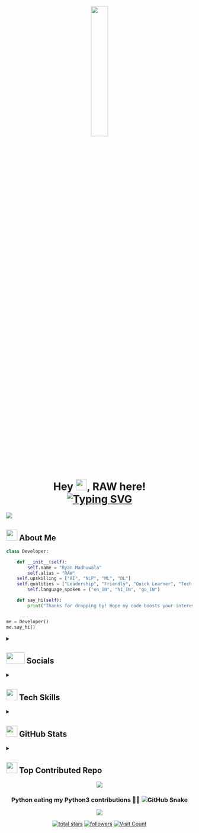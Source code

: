 <h1 align="center">
  <a href="#">
    <img width="30%" height="auto" src="https://github.com/RAW-si18/RAW-si18/blob/main/raw_glitch.gif" height="175px"/>
  </a><br><br><br>
  <h1 align="center">Hey <img src="https://github.com/RAW-si18/RAW-si18/blob/main/star.gif" width="30px" height="30px" />, RAW here!<br>
<a href="https://git.io/typing-svg"><img src="https://readme-typing-svg.demolab.com?font=Teko&size=30&pause=1000&color=F7F7F7&center=true&vCenter=true&random=false&width=435&lines=Passionate+Artificial+Intelligence+Engineer;Student+of+IIIT+Gwalior+CSE+2023-27" alt="Typing SVG" /></a>
</h1>

![](https://raw.githubusercontent.com/RAW-si18/github-stats/master/generated/overview.svg#gh-dark-mode-only)


<h2 ><img src="https://gist.githubusercontent.com/arunprakashpj/48aa20057048b46c6f9ba9d114a8b76f/raw/69a9d496f651091a509ea8d9913c4aef5c419afb/Hi.gif" width="30px" height="30px" /> About Me</h2>

```python
class Developer:

    def __init__(self):
        self.name = "Ryan Madhuwala"
        self.alias = "RAW"
	self.upskilling = ["AI", "NLP", "ML", "DL"]
	self.qualities = ["Leadership", "Friendly", "Quick Learner", "Tech Enthusiast"]
        self.language_spoken = ("en_IN", "hi_IN", "gu_IN")

    def say_hi(self):
        print("Thanks for dropping by! Hope my code boosts your interest levels! 👋")


me = Developer()
me.say_hi()
```


<details > 
  <summary><h2 ><img src="https://user-images.githubusercontent.com/74038190/214644145-264f4759-7633-441e-9d67-d8dda9d50d26.gif" width="50px" height="30px" />   Socials</h2></summary>
	
### Contact Me:
[![X](https://img.shields.io/badge/X-000000?style=for-the-badge&logo=x&logoColor=white)](https://x.com/RAWsi_18)
[![LinkedIn](https://img.shields.io/badge/LinkedIn-0077B5?style=for-the-badge&logo=linkedin&logoColor=white)](https://linkedin.com/in/ryanmadhuwala)
[![Instagram](https://img.shields.io/badge/Instagram-E4405F?style=for-the-badge&logo=instagram&logoColor=white)](https://instagram.com/raw_si18)
[![Discord](https://img.shields.io/badge/Discord-5865F2?style=for-the-badge&logo=discord&logoColor=white)](https://discordapp.com/users/raw_si)
[![Gmail](https://img.shields.io/badge/Gmail-D14836?style=for-the-badge&logo=gmail&logoColor=white)](mailto:intelligencecosmos@gmail.com)

### Coding Sites:
[![Kaggle](https://img.shields.io/badge/Kaggle-20BEFF?style=for-the-badge&logo=Kaggle&logoColor=white)](https://www.kaggle.com/rawsi18)
[![CodeForces](https://img.shields.io/badge/Codeforces-445f9d?style=for-the-badge&logo=Codeforces&logoColor=white)](https://codeforces.com/profile/RAW-si18)
[![Leetcode](https://img.shields.io/badge/-LeetCode-FFA116?style=for-the-badge&logo=LeetCode&logoColor=black)](https://leetcode.com/RAW_si18)
[![Codechef](https://img.shields.io/badge/Codechef-%23B92B27.svg?&style=for-the-badge&logo=Codechef&logoColor=white)](https://www.codechef.com/users/raw_si18)

</details>

<details > 
<summary><h2 ><img src="https://user-images.githubusercontent.com/74038190/212284087-bbe7e430-757e-4901-90bf-4cd2ce3e1852.gif" width="30px" height="30px" />   Tech Skills</h2></summary>
 
### **Proficient** :
![Python](https://img.shields.io/badge/python-3670A0?style=for-the-badge&logo=python&logoColor=ffdd54)
![Windows Terminal](https://img.shields.io/badge/Windows%20Terminal-%234D4D4D.svg?style=for-the-badge&logo=windows-terminal&logoColor=white)
![PowerShell](https://img.shields.io/badge/PowerShell-%235391FE.svg?style=for-the-badge&logo=powershell&logoColor=white)
![Anaconda](https://img.shields.io/badge/Anaconda-%2344A833.svg?style=for-the-badge&logo=anaconda&logoColor=white)
![Canva](https://img.shields.io/badge/Canva-%2300C4CC.svg?style=for-the-badge&logo=Canva&logoColor=white)
![Pandas](https://img.shields.io/badge/pandas-%23150458.svg?style=for-the-badge&logo=pandas&logoColor=white)
![scikit-learn](https://img.shields.io/badge/scikit--learn-%23F7931E.svg?style=for-the-badge&logo=scikit-learn&logoColor=white)
![NumPy](https://img.shields.io/badge/numpy-%23013243.svg?style=for-the-badge&logo=numpy&logoColor=white)
![TensorFlow](https://img.shields.io/badge/TensorFlow-FF6F00?style=for-the-badge&logo=tensorflow&logoColor=white)
![Keras](https://img.shields.io/badge/Keras-FF0000?style=for-the-badge&logo=keras&logoColor=white)
![ChatGPT](https://img.shields.io/badge/ChatGPT-74aa9c?style=for-the-badge&logo=openai&logoColor=white)
![gemini](https://img.shields.io/badge/Gemini-8E75B2?style=for-the-badge&logo=googlebard&logoColor=fff)
![Jupyter](https://img.shields.io/badge/Jupyter-F37626.svg?&style=for-the-badge&logo=Jupyter&logoColor=white)
![Markdown](https://img.shields.io/badge/Markdown-000000?style=for-the-badge&logo=markdown&logoColor=white)
![PyPi](https://img.shields.io/badge/pypi-3775A9?style=for-the-badge&logo=pypi&logoColor=white)

### **Familiar** :
![C++](https://img.shields.io/badge/c++-%2300599C.svg?style=for-the-badge&logo=c%2B%2B&logoColor=white)
![C](https://img.shields.io/badge/c-%2300599C.svg?style=for-the-badge&logo=c&logoColor=white)
![MySQL](https://img.shields.io/badge/mysql-%2300000f.svg?style=for-the-badge&logo=mysql&logoColor=white)
![Matplotlib](https://img.shields.io/badge/Matplotlib-%23ffffff.svg?style=for-the-badge&logo=Matplotlib&logoColor=black)
![Arduino](https://img.shields.io/badge/-Arduino-00979D?style=for-the-badge&logo=Arduino&logoColor=white)
![Raspberry Pi](https://img.shields.io/badge/-RaspberryPi-C51A4A?style=for-the-badge&logo=Raspberry-Pi)
![JavaScript](https://img.shields.io/badge/JavaScript-323330?style=for-the-badge&logo=javascript&logoColor=F7DF1E)
![Android_Studio](https://img.shields.io/badge/Android_Studio-3DDC84?style=for-the-badge&logo=android-studio&logoColor=white)
![OpenCV](https://img.shields.io/badge/OpenCV-27338e?style=for-the-badge&logo=OpenCV&logoColor=white)
![HTML](https://img.shields.io/badge/HTML5-E34F26?style=for-the-badge&logo=html5&logoColor=white)
![css](https://img.shields.io/badge/CSS3-1572B6?style=for-the-badge&logo=css3&logoColor=white)

### **Learning** :
![Java](https://img.shields.io/badge/java-%23ED8B00.svg?style=for-the-badge&logo=openjdk&logoColor=white)

</details>

<details > 
<summary><h2 ><img src="https://user-images.githubusercontent.com/74038190/235223599-0eadbd7c-c916-4f24-af9d-9242730e6172.gif" width="30px" height="30px" />  GitHub Stats</h2></summary>

 
<div align="center">
	
  [![Ryan's github activity graph](https://github-readme-activity-graph.vercel.app/graph?username=RAW-si18&theme=github-compact)](https://github.com/ashutosh00710/github-readme-activity-graph)
  ![](https://github-readme-streak-stats.herokuapp.com/?user=RAW-si18&theme=chartreuse-dark&hide_border=false)<br/>
  ![](https://github-readme-stats.vercel.app/api/top-langs/?username=RAW-si18&theme=chartreuse-dark&hide_border=false&include_all_commits=true&count_private=false&layout=compact)<br/>

</div>

</details>

<details > 
<summary><h2 ><img src="https://user-images.githubusercontent.com/74038190/216656949-4d98aa51-a60a-4dd1-b531-1b5745e18002.gif" width="30px" height="30px" />  Top Contributed Repo</h2></summary>

![](https://github-contributor-stats.vercel.app/api?username=RAW-si18&limit=10&theme=radical&combine_all_yearly_contributions=true)

<h1 align="center">
  <a href="https://github.com/RAW-si18?tab=repositories"><img alt="All Repositories" title="All Repositories" src="https://custom-icon-badges.demolab.com/badge/-Click%20Here%20For%20All%20My%20Repos-1F222E?style=for-the-badge&logoColor=white&logo=repo"/></a>
</h1>
</details>

<div align="center">
  <img src="https://user-images.githubusercontent.com/74038190/212284100-561aa473-3905-4a80-b561-0d28506553ee.gif"  />
</div>

<h3 align="center"> Python eating my Python3 contributions 🐍🐍
<img alt="GitHub Snake" src="https://raw.githubusercontent.com/RAW-si18/RAW-si18/output/github-contribution-grid-snake-dark.svg" />
</h3>

<div align="center">
  <img src="https://user-images.githubusercontent.com/74038190/212284100-561aa473-3905-4a80-b561-0d28506553ee.gif"  />
</div>

<!-- Social badges -->
<p align="center">
  <a href="https://github.com/RAW-si18?tab=repositories&sort=stargazers">
    <img alt="total stars" title="Total stars on GitHub" src="https://custom-icon-badges.demolab.com/github/stars/RAW-si18?color=55960c&style=for-the-badge&labelColor=488207&logo=star"/></a>
  <a href="https://github.com/RAW-si18?tab=followers">
    <img alt="followers" title="Follow me on Github" src="https://custom-icon-badges.demolab.com/github/followers/RAW-si18?color=236ad3&labelColor=1155ba&style=for-the-badge&logo=person-add&label=Follow&logoColor=white"/></a>
  <a href="https://visitcount.itsvg.in">
    <img src="https://visitcount.itsvg.in/api?id=RAW-si18&icon=2&color=8" alt="Visit Count" /></a>
</p>
